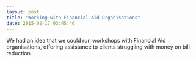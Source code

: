 ```yaml
---
layout: post
title: "Working with Financial Aid Organisations"
date: 2015-02-17 03:45:40
---
```


We had an idea that we could run workshops with Financial Aid organisations, offering assistance to clients struggling with money on bill reduction.